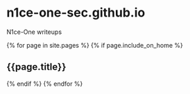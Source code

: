 # n1ce-one-sec.github.io
N1ce-One writeups

{% for page in site.pages %}
    {% if page.include_on_home %}
        <section>
            <h2> {{page.title}} </h2>
        </section>
    {% endif %}
{% endfor %}